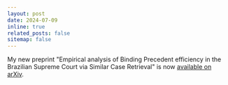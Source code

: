 ```yaml
---
layout: post
date: 2024-07-09
inline: true
related_posts: false
sitemap: false
---
```


My new preprint "Empirical analysis of Binding Precedent efficiency in the Brazilian Supreme Court via Similar Case Retrieval" is now [available on arXiv](https://arxiv.org/abs/2407.07004).
